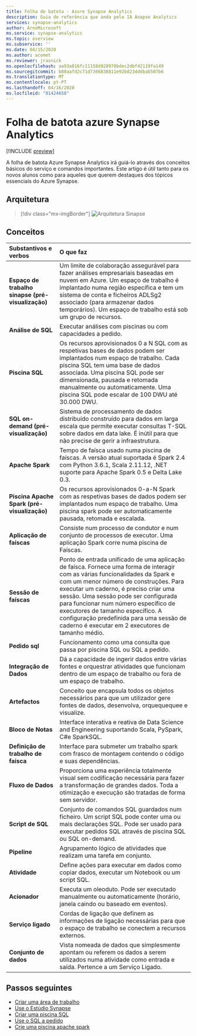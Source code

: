 ```yaml
---
title: Folha de batota - Azure Synapse Analytics
description: Guia de referência que anda pelo IA Anapse Analytics
services: synapse-analytics
author: ArnoMicrosoft
ms.service: synapse-analytics
ms.topic: overview
ms.subservice: ''
ms.date: 04/15/2020
ms.author: acomet
ms.reviewer: jrasnick
ms.openlocfilehash: aa93a816fc11158d928978bdec2dbf42119fa149
ms.sourcegitcommit: b80aafd2c71d7366838811e92bd234ddbab507b6
ms.translationtype: MT
ms.contentlocale: pt-PT
ms.lasthandoff: 04/16/2020
ms.locfileid: "81424658"
---
```

# <a name="azure-synapse-analytics-cheat-sheet"></a>Folha de batota azure Synapse Analytics

[!INCLUDE [preview](includes/note-preview.md)]

A folha de batota Azure Synapse Analytics irá guiá-lo através dos conceitos básicos do serviço e comandos importantes. Este artigo é útil tanto para os novos alunos como para aqueles que querem destaques dos tópicos essenciais do Azure Synapse.

## <a name="architecture"></a>Arquitetura

> [!div class="mx-imgBorder"]
>![Arquitetura Sinapse](media/overview-cheat-sheet/azure-synapse-architecture-cheat-sheet.png)

## <a name="concepts"></a>Conceitos
| Substantivos e verbos                         | O que faz       |
|:---                                 |:---                 |
| **Espaço de trabalho sinapse (pré-visualização)** | Um limite de colaboração assegurável para fazer análises empresariais baseadas em nuvem em Azure. Um espaço de trabalho é implantado numa região específica e tem um sistema de conta e ficheiros ADLSg2 associado (para armazenar dados temporários). Um espaço de trabalho está sob um grupo de recursos. |
| **Análise de SQL**   | Executar análises com piscinas ou com capacidades a pedido.  |
| **Piscina SQL**   | Os recursos aprovisionados 0 a N SQL com as respetivas bases de dados podem ser implantados num espaço de trabalho. Cada piscina SQL tem uma base de dados associada. Uma piscina SQL pode ser dimensionada, pausada e retomada manualmente ou automaticamente. Uma piscina SQL pode escalar de 100 DWU até 30.000 DWU.       |
| **SQL on-demand (pré-visualização)**   | Sistema de processamento de dados distribuído construído para dados em larga escala que permite executar consultas T-SQL sobre dados em data lake. É inútil para que não precise de gerir a infraestrutura.       |
|**Apache Spark** | Tempo de faísca usado numa piscina de faíscas. A versão atual suportada é Spark 2.4 com Python 3.6.1, Scala 2.11.12, .NET suporte para Apache Spark 0.5 e Delta Lake 0.3.  | 
| **Piscina Apache Spark (pré-visualização)**  | Os recursos aprovisionados 0-a-N Spark com as respetivas bases de dados podem ser implantados num espaço de trabalho. Uma piscina spark pode ser automaticamente pausada, retomada e escalada.  |
| **Aplicação de faíscas**  |   Consiste num processo de condutor e num conjunto de processos de executor. Uma aplicação Spark corre numa piscina de Faíscas.            |
| **Sessão de faíscas**  |   Ponto de entrada unificado de uma aplicação de faísca. Fornece uma forma de interagir com as várias funcionalidades da Spark e com um menor número de construções. Para executar um caderno, é preciso criar uma sessão. Uma sessão pode ser configurada para funcionar num número específico de executores de tamanho específico. A configuração predefinida para uma sessão de caderno é executar em 2 executores de tamanho médio. |
| **Pedido sql**  |   Funcionamento como uma consulta que passa por piscina SQL ou SQL a pedido. |
|**Integração de Dados**| Dá a capacidade de ingerir dados entre várias fontes e orquestrar atividades que funcionam dentro de um espaço de trabalho ou fora de um espaço de trabalho.| 
|**Artefactos**| Conceito que encapsula todos os objetos necessários para que um utilizador gere fontes de dados, desenvolva, orquequequee e visualize.|
|**Bloco de Notas**| Interface interativa e reativa de Data Science and Engineering suportando Scala, PySpark, C#e SparkSQL. |
|**Definição de trabalho de faísca**|Interface para submeter um trabalho spark com frasco de montagem contendo o código e suas dependências.|
|**Fluxo de Dados**|  Proporciona uma experiência totalmente visual sem codificação necessária para fazer a transformação de grandes dados. Toda a otimização e execução são tratadas de forma sem servidor. |
|**Script de SQL**| Conjunto de comandos SQL guardados num ficheiro. Um script SQL pode conter uma ou mais declarações SQL. Pode ser usado para executar pedidos SQL através de piscina SQL ou SQL on-demand.|
|**Pipeline**| Agrupamento lógico de atividades que realizam uma tarefa em conjunto.|
|**Atividade**| Define ações para executar em dados como copiar dados, executar um Notebook ou um script SQL.|
|**Acionador**| Executa um oleoduto. Pode ser executado manualmente ou automaticamente (horário, janela caindo ou baseado em eventos).|
|**Serviço ligado**| Cordas de ligação que definem as informações de ligação necessárias para que o espaço de trabalho se conectem a recursos externos.|
|**Conjunto de dados**|  Vista nomeada de dados que simplesmente apontam ou referem os dados a serem utilizados numa atividade como entrada e saída. Pertence a um Serviço Ligado.|

## <a name="next-steps"></a>Passos seguintes

- [Criar uma área de trabalho](quickstart-create-workspace.md)
- [Use o Estúdio Synapse](quickstart-synapse-studio.md)
- [Criar uma piscina SQL](quickstart-create-sql-pool.md)
- [Use o SQL a pedido](quickstart-sql-on-demand.md)
- [Crie uma piscina apache spark](quickstart-create-apache-spark-pool.md)

